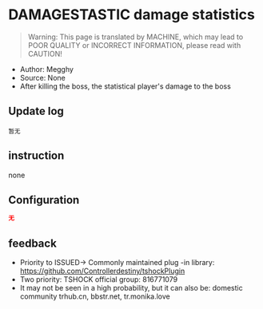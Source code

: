 # DAMAGESTASTIC damage statistics

> Warning: This page is translated by MACHINE, which may lead to POOR QUALITY or INCORRECT INFORMATION, please read with CAUTION!


- Author: Megghy
- Source: None
- After killing the boss, the statistical player's damage to the boss

## Update log

```
暂无
```

## instruction

none

## Configuration

```json
无
```
## feedback
- Priority to ISSUED-> Commonly maintained plug -in library: https://github.com/Controllerdestiny/tshockPlugin
- Two priority: TSHOCK official group: 816771079
- It may not be seen in a high probability, but it can also be: domestic community trhub.cn, bbstr.net, tr.monika.love